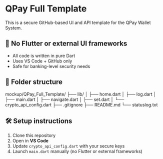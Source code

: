 # QPay Full Template

This is a secure GitHub-based UI and API template for the QPay Wallet System.

## 🚫 No Flutter or external UI frameworks
- All code is written in pure Dart
- Uses VS Code + GitHub only
- Safe for banking-level security needs

## 📂 Folder structure
mockup/QPay_Full_Template/
├── lib/
│ ├── home.dart
│ ├── log.dart
│ ├── main.dart
│ ├── navigate.dart
│ ├── set.dart
│ └── crypto_api_config.dart
├── .gitignore
├── README.md
└── statuslog.txt

## 🛠️ Setup instructions

1. Clone this repository  
2. Open in **VS Code**  
3. Update `crypto_api_config.dart` with your secure keys  
4. Launch `main.dart` manually (no Flutter or external frameworks)
